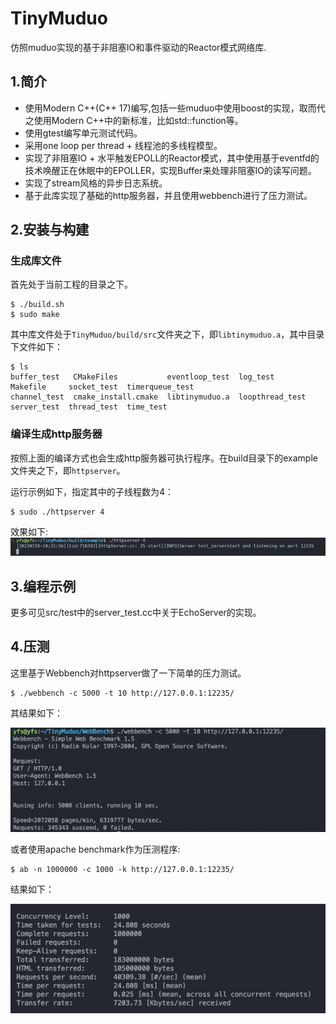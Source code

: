 # TinyMuduo
仿照muduo实现的基于非阻塞IO和事件驱动的Reactor模式网络库.

## 1.简介

+ 使用Modern C++(C++ 17)编写,包括一些muduo中使用boost的实现，取而代之使用Modern C++中的新标准，比如std::function等。
+ 使用gtest编写单元测试代码。
+ 采用one loop per thread + 线程池的多线程模型。
+ 实现了非阻塞IO + 水平触发EPOLL的Reactor模式，其中使用基于eventfd的技术唤醒正在休眠中的EPOLLER，实现Buffer来处理非阻塞IO的读写问题。
+ 实现了stream风格的异步日志系统。
+ 基于此库实现了基础的http服务器，并且使用webbench进行了压力测试。

## 2.安装与构建

### 生成库文件

首先处于当前工程的目录之下。
```shell
$ ./build.sh
$ sudo make
```
其中库文件处于`TinyMuduo/build/src`文件夹之下，即`libtinymuduo.a`，其中目录下文件如下：
```shell
$ ls
buffer_test   CMakeFiles           eventloop_test  log_test         Makefile     socket_test  timerqueue_test
channel_test  cmake_install.cmake  libtinymuduo.a  loopthread_test  server_test  thread_test  time_test
```
### 编译生成http服务器
按照上面的编译方式也会生成http服务器可执行程序。在build目录下的example文件夹之下，即`httpserver`。

运行示例如下，指定其中的子线程数为4：
```shell
$ sudo ./httpserver 4
```
效果如下:
![](image/runhttpserver.png)
## 3.编程示例
更多可见src/test中的server_test.cc中关于EchoServer的实现。
## 4.压测

这里基于Webbench对httpserver做了一下简单的压力测试。
```shell
$ ./webbench -c 5000 -t 10 http://127.0.0.1:12235/
```
其结果如下：

![](image/webbench.png)

或者使用apache benchmark作为压测程序:

```shell
$ ab -n 1000000 -c 1000 -k http://127.0.0.1:12235/
```

结果如下：

![](image/abbench.png)